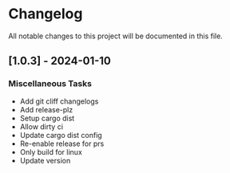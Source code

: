 # Changelog

All notable changes to this project will be documented in this file.

## [1.0.3] - 2024-01-10

### Miscellaneous Tasks

- Add git cliff changelogs
- Add release-plz
- Setup cargo dist
- Allow dirty ci
- Update cargo dist config
- Re-enable release for prs
- Only build for linux
- Update version

<!-- generated by git-cliff -->
